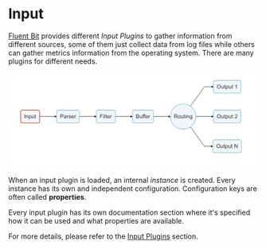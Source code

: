# Input

[Fluent Bit](http://fluentbit.io) provides different _Input Plugins_ to gather information from different sources, some of them just collect data from log files while others can gather metrics information from the operating system. There are many plugins for different needs.

![](../.gitbook/assets/logging_pipeline_input%20%281%29%20%282%29%20%282%29%20%282%29%20%282%29%20%282%29%20%282%29.png)

When an input plugin is loaded, an internal _instance_ is created. Every instance has its own and independent configuration. Configuration keys are often called **properties**.

Every input plugin has its own documentation section where it's specified how it can be used and what properties are available.

For more details, please refer to the [Input Plugins](../input/) section.

